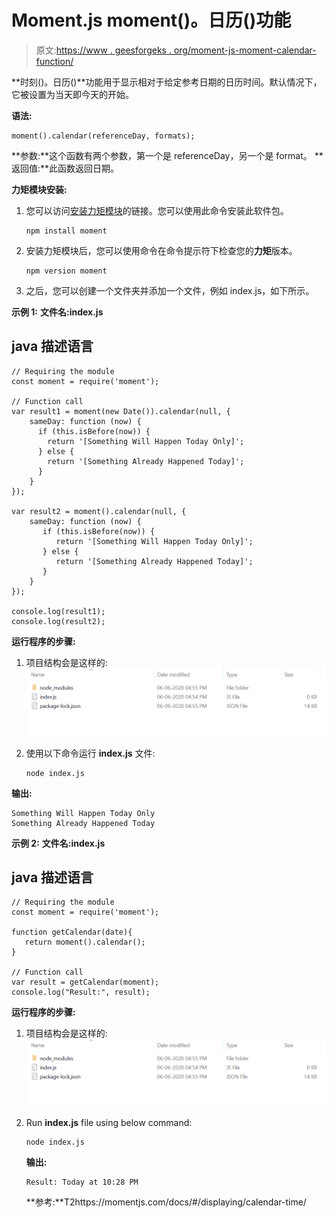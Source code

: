 # Moment.js moment()。日历()功能

> 原文:[https://www . geesforgeks . org/moment-js-moment-calendar-function/](https://www.geeksforgeeks.org/moment-js-moment-calender-function/)

**时刻()。日历()**功能用于显示相对于给定参考日期的日历时间。默认情况下，它被设置为当天即今天的开始。

**语法:**

```
moment().calendar(referenceDay, formats);
```

**参数:**这个函数有两个参数，第一个是 referenceDay，另一个是 format。
**返回值:**此函数返回日期。

**力矩模块安装:**

1.  您可以访问[安装力矩模块](https://www.npmjs.com/package/moment)的链接。您可以使用此命令安装此软件包。

    ```
    npm install moment
    ```

2.  安装力矩模块后，您可以使用命令在命令提示符下检查您的**力矩**版本。

    ```
    npm version moment
    ```

3.  之后，您可以创建一个文件夹并添加一个文件，例如 index.js，如下所示。

**示例 1:** **文件名:index.js**

## java 描述语言

```
// Requiring the module
const moment = require('moment');

// Function call
var result1 = moment(new Date()).calendar(null, {
    sameDay: function (now) {
      if (this.isBefore(now)) {
        return '[Something Will Happen Today Only]';
      } else {
        return '[Something Already Happened Today]';
      }
    }
});

var result2 = moment().calendar(null, {
    sameDay: function (now) {
       if (this.isBefore(now)) {
          return '[Something Will Happen Today Only]';
       } else {
          return '[Something Already Happened Today]';
       }
    }
});

console.log(result1);
console.log(result2);
```

**运行程序的步骤:**

1.  项目结构会是这样的:
    ![](img/3209d9b4369c180282a34be8070d7d6e.png)
2.  使用以下命令运行 **index.js** 文件:

    ```
    node index.js
    ```

**输出:**

```
Something Will Happen Today Only
Something Already Happened Today
```

**示例 2:** **文件名:index.js**

## java 描述语言

```
// Requiring the module
const moment = require('moment');

function getCalendar(date){
   return moment().calendar();
}

// Function call
var result = getCalendar(moment);
console.log("Result:", result);
```

**运行程序的步骤:**

1.  项目结构会是这样的:
    ![](img/3209d9b4369c180282a34be8070d7d6e.png)
2.  Run **index.js** file using below command:

    ```
    node index.js
    ```

    **输出:**

    ```
    Result: Today at 10:28 PM
    ```

    **参考:**T2https://momentjs.com/docs/#/displaying/calendar-time/